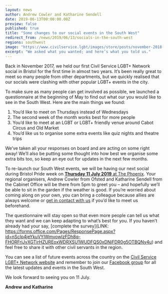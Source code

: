 ```yaml
---
layout: news
author: Andrew Cowler and Katharine Sendell
date: 2019-06-13T00:00:00.00Z
preview: false
published: true
title: "Some changes to our social events in the South West"
redirect_from: /news/2019/06/13/socials-in-the-south-west
regions: southwest
image: "https://www.civilservice.lgbt/images/store/posts/november-2018-bristol-social.jpg"
excerpt: "We asked what you wanted; and here’s what you told us."
---
```


Back in November 2017, we held our first Civil Service LGBT+ Network social in Bristol for the first time in almost two years. It’s been really great to meet so many people from other departments, but we quickly realised that our socials were clashing with other popular LGBT+ events in the city.

To make sure as many people can get involved as possible, we launched a questionnaire at the beginning of May to find out what our you would like to see in the South West. Here are the main things we found:

1. You’d like to meet on Thursdays instead of Wednesdays
2. The second week of the month works best for more people
3. You’d like to meet at an LGBT or LGBT+ friendly venue around Cabot Circus and Old Market
4. You’d like us to organise some extra events like quiz nights and theatre trips

We’ve taken all your responses on board and are acting on some right away! We’ll also be putting some thought into how best we organise some extra bits too, so keep an eye out for updates in the next few months.

To re-launch our South West events, we will be having our next social during Bristol Pride week on [**Thursday 11 July 2019** at The Phoenix](https://www.civilservice.lgbt/event/2019-07-11-bristol-social/). Your regional organisers, Andrew Cowler from Ofsted and Katharine Sendell from the Cabinet Office will be there from 5pm to greet you – and hopefully we’ll be able to sit in the garden if the weather is good. If you’re worried about coming along on your own, you can bring a colleague because allies are always welcome or [get in contact with us](mailto:southwest@civilservice.lgbt) if you’d like to meet us beforehand.

The questionnaire will stay open so that even more people can tell us what they want and we can keep adapting to what’s best for you. If you haven’t already had your say, [complete the survey](LINK: https://forms.office.com/Pages/ResponsePage.aspx?id=nScIp4jeYkuVYIWmvowIzFDh8q-FHORFrjJvXGTirHZUREoxWDRXSU1WUDFQS0xDNjFDR0g5OTBQNy4u) and feel free to share it with other civil servants in the region.

You can see a list of future events across the country on the [Civil Service LGBT+ Network website](/events/) and remember to join our [Facebook group](https://www.facebook.com/groups/2409606785735978/) for all the latest updates and events in the South West.

We look forward to seeing you on 11 July.

**Andrew and Katharine**